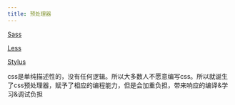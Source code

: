 ```yaml
---
title: 预处理器
---
```


[Sass](https://github.com/sass/sass)

[Less](https://github.com/less/less.js)

[Stylus](https://github.com/stylus/stylus)

css是单纯描述性的，没有任何逻辑。所以大多数人不愿意编写css。所以就诞生了css预处理器，赋予了相应的编程能力，但是会加重负担，带来响应的编译&学习&调试负担
